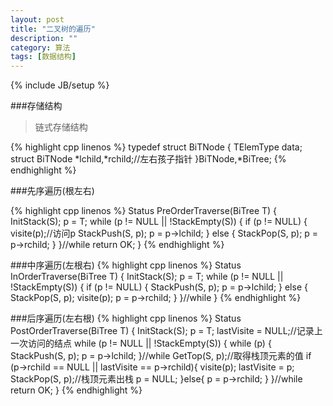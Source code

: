 ```yaml
---
layout: post
title: "二叉树的遍历"
description: ""
category: 算法
tags: [数据结构]
---
```

{% include JB/setup %}

###存储结构

>链式存储结构

{% highlight cpp linenos %}
typedef struct BiTNode
{
    TElemType data;
    struct BiTNode *lchild,*rchild;//左右孩子指针
}BiTNode,*BiTree;
{% endhighlight %}

<!--more-->
###先序遍历(根左右)

{% highlight cpp linenos %}
Status PreOrderTraverse(BiTree T)
{
    InitStack(S);
    p = T;
    while (p != NULL || !StackEmpty(S)) {
        if (p != NULL) {
            visite(p);//访问p
            StackPush(S, p);
            p = p->lchild;
        } else {
            StackPop(S, p);
            p = p->rchild;
        }
    }//while
    return OK;
}
{% endhighlight %}

###中序遍历(左根右)
{% highlight cpp linenos %}
Status InOrderTraverse(BiTree T)
{
    InitStack(S);
    p = T;
    while (p != NULL || !StackEmpty(S)) {
        if (p != NULL) {
            StackPush(S, p);
            p = p->lchild;
        } else {
            StackPop(S, p);
            visite(p);
            p = p->rchild;
        }
    }//while
}
{% endhighlight %}

###后序遍历(左右根)
{% highlight cpp linenos %}
Status PostOrderTraverse(BiTree T)
{
    InitStack(S);
    p = T;
    lastVisite = NULL;//记录上一次访问的结点
    while (p != NULL || !StackEmpty(S)) {
        while (p) {
            StackPush(S, p);
            p = p->lchild;
        }//while
        GetTop(S, p);//取得栈顶元素的值
        if (p->rchild == NULL || lastVisite == p->rchild){
            visite(p);
            lastVisite = p;
            StackPop(S, p);//栈顶元素出栈
            p = NULL;
        }else{
            p = p->rchild;
        }
    }//while
    return OK;
}
{% endhighlight %}